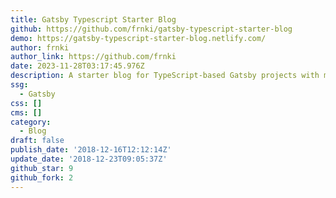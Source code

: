 ```yaml
---
title: Gatsby Typescript Starter Blog
github: https://github.com/frnki/gatsby-typescript-starter-blog
demo: https://gatsby-typescript-starter-blog.netlify.com/
author: frnki
author_link: https://github.com/frnki
date: 2023-11-28T03:17:45.976Z
description: A starter blog for TypeScript-based Gatsby projects with minimal settings.
ssg:
  - Gatsby
css: []
cms: []
category:
  - Blog
draft: false
publish_date: '2018-12-16T12:12:14Z'
update_date: '2018-12-23T09:05:37Z'
github_star: 9
github_fork: 2
---
```

